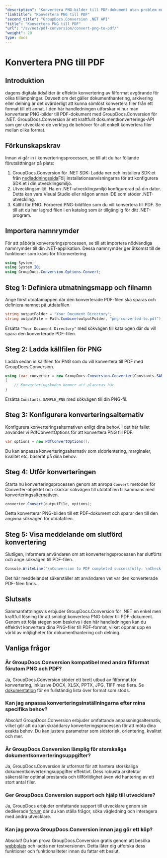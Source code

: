 ```yaml
---
"description": "Konvertera PNG-bilder till PDF-dokument utan problem med GroupDocs.Conversion för .NET. Enkla steg för sömlös filformatkonvertering."
"linktitle": "Konvertera PNG till PDF"
"second_title": "GroupDocs.Conversion .NET API"
"title": "Konvertera PNG till PDF"
"url": "/sv/net/pdf-conversion/convert-png-to-pdf/"
"weight": 20
type: docs
---
```

# Konvertera PNG till PDF

## Introduktion
dagens digitala tidsålder är effektiv konvertering av filformat avgörande för olika tillämpningar. Oavsett om det gäller dokumenthantering, arkivering eller delning är det ovärderligt att kunna sömlöst konvertera filer från ett format till ett annat. I den här handledningen utforskar vi hur man konverterar PNG-bilder till PDF-dokument med GroupDocs.Conversion för .NET. GroupDocs.Conversion är ett kraftfullt dokumentkonverterings-API som ger utvecklare de verktyg de behöver för att enkelt konvertera filer mellan olika format.
## Förkunskapskrav
Innan vi går in i konverteringsprocessen, se till att du har följande förutsättningar på plats:
1. GroupDocs.Conversion för .NET SDK: Ladda ner och installera SDK:et från [nedladdningssida](https://releases.groupdocs.com/conversion/net/)Följ installationsanvisningarna för att konfigurera SDK:et i din utvecklingsmiljö.
2. Utvecklingsmiljö: Ha en .NET-utvecklingsmiljö konfigurerad på din dator. Detta kan vara Visual Studio eller någon annan IDE som stöder .NET-utveckling.
3. Källfil för PNG: Förbered PNG-bildfilen som du vill konvertera till PDF. Se till att du har lagrad filen i en katalog som är tillgänglig för ditt .NET-program.

## Importera namnrymder
För att påbörja konverteringsprocessen, se till att importera nödvändiga namnrymder till din .NET-applikation. Dessa namnrymder ger åtkomst till de funktioner som krävs för filkonvertering.
```csharp
using System;
using System.IO;
using GroupDocs.Conversion.Options.Convert;
```

## Steg 1: Definiera utmatningsmapp och filnamn
Ange först utdatamappen där den konverterade PDF-filen ska sparas och definiera namnet på utdatafilen.
```csharp
string outputFolder = "Your Document Directory";
string outputFile = Path.Combine(outputFolder, "png-converted-to.pdf");
```
Ersätta `"Your Document Directory"` med sökvägen till katalogen där du vill spara den konverterade PDF-filen.
## Steg 2: Ladda källfilen för PNG
Ladda sedan in källfilen för PNG som du vill konvertera till PDF med GroupDocs.Conversion.
```csharp
using (var converter = new GroupDocs.Conversion.Converter(Constants.SAMPLE_PNG))
{
    // Konverteringskoden kommer att placeras här
}
```
Ersätta `Constants.SAMPLE_PNG` med sökvägen till din PNG-fil.
## Steg 3: Konfigurera konverteringsalternativ
Konfigurera konverteringsalternativen enligt dina behov. I det här fallet använder vi PdfConvertOptions för att konvertera PNG till PDF.
```csharp
var options = new PdfConvertOptions();
```
Du kan anpassa konverteringsalternativ som sidorientering, marginaler, kvalitet etc. baserat på dina behov.
## Steg 4: Utför konverteringen
Starta nu konverteringsprocessen genom att anropa `Convert` metoden för Converter-objektet och skickar sökvägen till utdatafilen tillsammans med konverteringsalternativen.
```csharp
converter.Convert(outputFile, options);
```
Detta konverterar PNG-bilden till ett PDF-dokument och sparar den till den angivna sökvägen för utdatafilen.
## Steg 5: Visa meddelande om slutförd konvertering
Slutligen, informera användaren om att konverteringsprocessen har slutförts och ange sökvägen till PDF-filen.
```csharp
Console.WriteLine("\nConversion to PDF completed successfully. \nCheck output in {0}", outputFolder);
```
Det här meddelandet säkerställer att användaren vet var den konverterade PDF-filen finns.

## Slutsats
Sammanfattningsvis erbjuder GroupDocs.Conversion för .NET en enkel men kraftfull lösning för att smidigt konvertera PNG-bilder till PDF-dokument. Genom att följa stegen som beskrivs i den här handledningen kan du effektivt konvertera dina PNG-filer till PDF-format, vilket öppnar upp en värld av möjligheter för dokumenthantering och delning.
## Vanliga frågor
### Är GroupDocs.Conversion kompatibel med andra filformat förutom PNG och PDF?
Ja, GroupDocs.Conversion stöder ett brett utbud av filformat för konvertering, inklusive DOCX, XLSX, PPTX, JPG, TIFF med flera. Se [dokumentation](https://tutorials.groupdocs.com/conversion/net/) för en fullständig lista över format som stöds.
### Kan jag anpassa konverteringsinställningarna efter mina specifika behov?
Absolut! GroupDocs.Conversion erbjuder omfattande anpassningsalternativ, vilket gör att du kan skräddarsy konverteringsprocessen för att möta dina exakta behov. Du kan justera parametrar som sidstorlek, orientering, kvalitet och mer.
### Är GroupDocs.Conversion lämplig för storskaliga dokumentkonverteringsuppgifter?
Ja, GroupDocs.Conversion är utformat för att hantera storskaliga dokumentkonverteringsuppgifter effektivt. Dess robusta arkitektur säkerställer optimal prestanda och tillförlitlighet även vid hantering av ett stort antal filer.
### Ger GroupDocs.Conversion support och hjälp till utvecklare?
Ja, GroupDocs erbjuder omfattande support till utvecklare genom sin dedikerade [forum](https://forum.groupdocs.com/c/conversion/11) där du kan ställa frågor, söka vägledning och interagera med andra utvecklare.
### Kan jag prova GroupDocs.Conversion innan jag gör ett köp?
Absolut! Du kan prova GroupDocs.Conversion gratis genom att besöka [webbplats](https://releases.groupdocs.com/) och ladda ner testversionen. Detta låter dig utforska dess funktioner och funktionaliteter innan du fattar ett beslut.